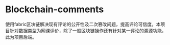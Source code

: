 # Blockchain-comments
使用fabric区块链解决现有评论的公开性及二次篡改问题，提高评论可信度。本项目针对数据类型为网课评价，除了一般区块链操作还有针对某一评论的溯源功能，此为项目后端。
